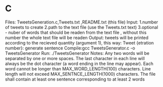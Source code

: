 # C
Files: TweetsGeneration.c,Tweets.txt ,README.txt (this file)
Input:
1.number of tweets to create
2.path to the text file (use the Tweets.txt text)
3.optional - nuber of words that should be readen from the text file , without this number the whole text file will be readen
Output: tweets will be printed according to the recieved quantity (argument 1), this way: Tweet {etration number}: generate sentence
Compile:gcc TweetsGenerator.c -o TweetsGenerator 
Run: ./TweetsGenerator
Notes: 
Any two words will be separated by one or more spaces.
The last character in each line will always be the dot character (a word ending in the line may appear).
Each word cannot be longer than MAX_WORD_LENGTH(100) characters.
Line length will not exceed MAX_SENTNCE_LENGTH(1000) characters.
The file shall contain at least one sentence corresponding to at least 2 words
